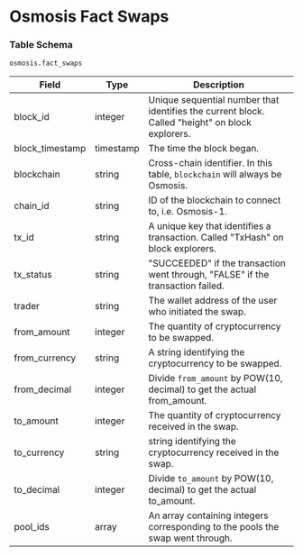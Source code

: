 # Osmosis Fact Swaps

### Table Schema

`osmosis.fact_swaps`

| Field            | Type      | Description                                                                                      |
| ---------------- | --------- | ------------------------------------------------------------------------------------------------ |
| block\_id        | integer   | Unique sequential number that identifies the current block. Called "height" on block explorers.  |
| block\_timestamp | timestamp | The time the block began.                                                                        |
| blockchain       | string    | Cross-chain identifier. In this table, `blockchain` will always be Osmosis.                      |
| chain\_id        | string    | ID of the blockchain to connect to, i.e. Osmosis-1.                                              |
| tx\_id           | string    | A unique key that identifies a transaction. Called "TxHash" on block explorers.                  |
| tx\_status       | string    | "SUCCEEDED" if the transaction went through, "FALSE" if the transaction failed.                  |
| trader           | string    | The wallet address of the user who initiated the swap.                                           |
| from\_amount     | integer   | The quantity of cryptocurrency to be swapped.                                                    |
| from\_currency   | string    | A string identifying the cryptocurrency to be swapped.                                           |
| from\_decimal    | integer   | Divide `from_amount` by POW(10, decimal) to get the actual from\_amount.                         |
| to\_amount       | integer   | The quantity of cryptocurrency received in the swap.                                             |
| to\_currency     | string    | string identifying the cryptocurrency received in the swap.                                      |
| to\_decimal      | integer   | Divide `to_amount` by POW(10, decimal) to get the actual to\_amount.                             |
| pool\_ids        | array     | An array containing integers corresponding to the pools the swap went through.                   |
